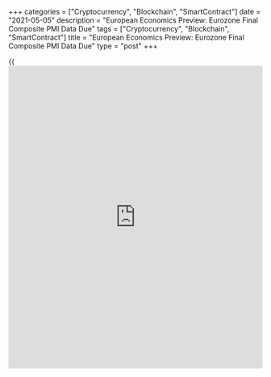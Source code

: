 +++
categories = ["Cryptocurrency", "Blockchain", "SmartContract"]
date = "2021-05-05"
description = "European Economics Preview: Eurozone Final Composite PMI Data Due"
tags = ["Cryptocurrency", "Blockchain", "SmartContract"]
title = "European Economics Preview: Eurozone Final Composite PMI Data Due"
type = "post"
+++

{{<iframe id="large-banner" src="https://www.bounty.group/#slide=8.0" width="100%" height="600" scrolling="no" style="border: 0px solid rgb(216, 221, 230); border-radius: 3px;">}}

Final composite Purchasing Managers' survey results from euro area are
due on Wednesday, headlining a light day for the European economic [news](https://www.letsplayfx.com/blog/forex-news-website/).

At 2.30 am ET, the Federal Statistical Office releases Swiss consumer
price data for April. Inflation is forecast to rise to +0.3 percent from
-0.2 percent in March.

At 3.00 am ET, Spain's unemployment data is due.

At 3.15 am ET, IHS Markit is scheduled to issue Spain's services PMI
data. Economists forecast the index to rise to 50.0 in April from 48.1
in March.

At 3.30 am ET, industrial production and new orders figures are due from
Statistics Sweden.

At 3.50 am ET, IHS Markit publishes France's final composite PMI data
for April. The score is forecast to match the flash estimate of 51.7.

At 3.55 am ET, Germany's final composite PMI survey data is due. The
final composite output index is seen at 56.0, unchanged from the flash
estimate.

At 4.00 am ET, IHS Markit releases euro area final composite PMI survey
results. Economists expect the indicator to rise to 53.7 in April, as
initially estimated, from 53.2 in the prior month.

At 5.00 am ET, Eurostat is slated to publish euro area producer prices
for March. Producer price inflation is seen rising to 4.2 percent from
1.5 percent in February.

For comments and feedback [contact](https://www.playgroundfx.com/contact/): editorial@rtt[news](https://www.letsplayfx.com/blog/forex-news-website/).com

[Economic News][1]

 **What parts of the world are seeing the best (and worst) economic
performances lately? Click[here][2] to check out our [Econ Scorecard][2]
and find out! See up-to-the-moment [ranking](https://www.playgroundfx.com/blog/crypto-exchange-ranking/)s for the best and worst
performers in [GDP][3], [unemployment rate][4], [inflation][5] and much
more.**

   1. www.rtt[news](https://www.letsplayfx.com/blog/forex-news-website/).com/Content/EconomicNews.aspx
   2. www.rtt[news](https://www.letsplayfx.com/blog/forex-news-website/).com/economic-scorecard/world-rank/industrial-production/highest-performance.aspx
   3. www.rtt[news](https://www.letsplayfx.com/blog/forex-news-website/).com/economic-scorecard/world-rank/GDP/highest-performance.aspx
   4. www.rtt[news](https://www.letsplayfx.com/blog/forex-news-website/).com/economic-scorecard/world-rank/unemployment-rate/lowest-performance.aspx
   5. www.rtt[news](https://www.letsplayfx.com/blog/forex-news-website/).com/economic-scorecard/world-rank/CPI/highest-performance.aspx